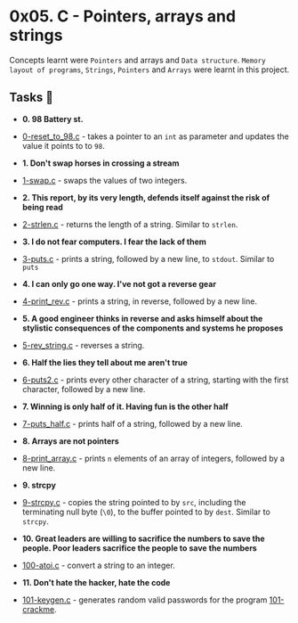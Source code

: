 # 0x05. C - Pointers, arrays and strings
Concepts learnt were `Pointers` and arrays and `Data structure`. `Memory layout of programs`, `Strings`, `Pointers` and `Arrays` were learnt in this project.

## Tasks :page_with_curl:
* **0. 98 Battery st.**
 * [0-reset_to_98.c](./0-reset_to_98.c) - takes a pointer to an `int` as parameter and updates the value it points to to `98`.

* **1. Don't swap horses in crossing a stream**
 * [1-swap.c](./1-swap.c) - swaps the values of two integers.

* **2. This report, by its very length, defends itself against the risk of being read**
 * [2-strlen.c](./2-strlen.c) - returns the length of a string. Similar to `strlen`.

* **3. I do not fear computers. I fear the lack of them**
 * [3-puts.c](./3-puts.c) - prints a string, followed by a new line, to `stdout`. Similar to `puts`

* **4. I can only go one way. I've not got a reverse gear**
 * [4-print_rev.c](./4-print_rev.c) - prints a string, in reverse, followed by a new line.

* **5. A good engineer thinks in reverse and asks himself about the stylistic consequences of the components and systems he proposes**
 * [5-rev_string.c](./5-rev_string.c) - reverses a string.

* **6. Half the lies they tell about me aren't true**
 * [6-puts2.c](./6-puts2.c) - prints every other character of a string, starting with the first character, followed by a new line.

* **7. Winning is only half of it. Having fun is the other half**
 * [7-puts_half.c](./7-puts_half.c) - prints half of a string, followed by a new line.

* **8. Arrays are not pointers**
 * [8-print_array.c](./8-print_array.c) - prints `n` elements of an array of integers, followed by a new line.

* **9. strcpy**
 * [9-strcpy.c](./9-strcpy.c) -  copies the string pointed to by `src`, including the terminating null byte (`\0`), to the buffer pointed to by `dest`. Similar to `strcpy`.

* **10. Great leaders are willing to sacrifice the numbers to save the people. Poor leaders sacrifice the people to save the numbers**
 * [100-atoi.c](./100-atoi.c) - convert a string to an integer.

* **11. Don't hate the hacker, hate the code**
 * [101-keygen.c](./101-keygen.c) -  generates random valid passwords for the program [101-crackme](./101-crackme).
